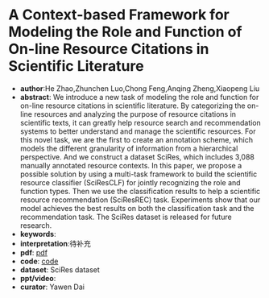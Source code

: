 # A Context-based Framework for Modeling the Role and Function of On-line Resource Citations in Scientific Literature

- **author**:He Zhao,Zhunchen Luo,Chong Feng,Anqing Zheng,Xiaopeng Liu
- **abstract**: We introduce a new task of modeling the role and function for on-line resource citations in scientific literature. By categorizing the on-line resources and analyzing the purpose of resource citations in scientific texts, it can greatly help resource search and recommendation systems to better understand and manage the scientific resources. For this novel task, we are the first to create an annotation scheme, which models the different granularity of information from a hierarchical perspective. And we construct a dataset SciRes, which includes 3,088 manually annotated resource contexts. In this paper, we propose a possible solution by using a multi-task framework to build the scientific resource classifier (SciResCLF) for jointly recognizing the role and function types. Then we use the classification results to help a scientific resource recommendation (SciResREC) task. Experiments show that our model achieves the best results on both the classification task and the recommendation task. The SciRes dataset is released for future research. 
- **keywords**:
- **interpretation**:待补充
- **pdf**: [pdf]( https://www.aclweb.org/anthology/D19-1524.pdf )
- **code**: [code](https://github.com/zhaohe1995/SciRes)
- **dataset**: SciRes dataset
- **ppt/video**:
- **curator**: Yawen Dai